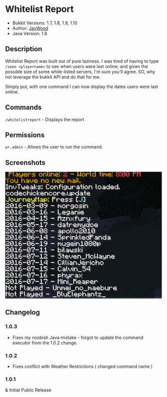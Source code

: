 # Whitelist Report

* Bukkit Versions: 1.7, 1.8, 1.9, 1.10
* Author: [JayWood](http://plugish.com)
* Java Version: 1.8

## Description

Whitelist Report was built out of pure laziness. I was tired of having to type `/seen <playername>` to see when users were last online; and given the possible size of some white-listed servers, I'm sure you'll agree. SO, why not leverage the bukkit API and do that for me.

Simply put, with one command I can now display the dates users were last online.

## Commands

`/whitelistreport` - Displays the report

## Permissions

`wr.admin` - Allows the user to run the command.

## Screenshots

![Resulting Output](https://raw.githubusercontent.com/JayWood/WhitelistReport/master/screenshot.jpg)

## Changelog

### 1.0.3
* Fixes my noobish Java mistake - forgot to update the command executor from the 1.0.2 change.

### 1.0.2
* Fixes conflict with Weather Restrictions ( changed command name )

### 1.0.1
& Initial Public Release
